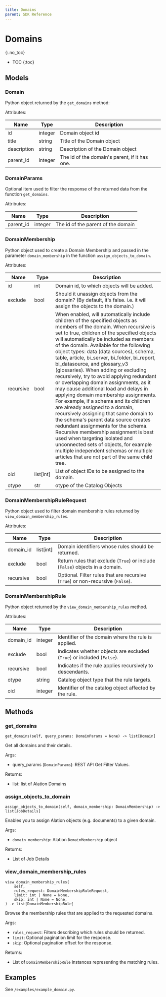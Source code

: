 ```yaml
---
title: Domains
parent: SDK Reference
---
```



# Domains
{:.no_toc}

* TOC
{:toc}

## Models

### Domain

Python object returned by the `get_domains` method:

Attributes:

| Name  | Type    | Description                |
|-------|---------|----------------------------|
| id    | integer | Domain object id           |
| title | string  | Title of the Domain object |
| description | string | Description of the Domain object |
| parent_id | integer | The id of the domain's parent, if it has one. |


### DomainParams

Optional item used to filter the response of the returned data from the function `get_domains`.

Attributes:

| Name      | Type    | Description                |
|-----------|---------|----------------------------|
| parent_id | integer | The id of the parent of the domain           |

### DomainMembership

Python object used to create a Domain Membership and passed in the parameter `domain_membership` in the function `assign_objects_to_domain`.

Attributes:

| Name          | Type      | Description  |
|---------------|-----------|--------------|
| id            | int       | Domain id, to which objects will be added. |
| exclude       | bool      | Should it unassign objects from the domain? (By default, it's false. i.e. it will assign the objects to the domain.) |
| recursive     | bool      | When enabled, will automatically include children of the specified objects as members of the domain. When recursive is set to true, children of the specified objects will automatically be included as members of the domain. Available for the following object types: data (data sources), schema, table, article, bi_server, bi_folder, bi_report, bi_datasource, and glossary_v3 (glossaries). When adding or excluding recursively, try to avoid applying redundant or overlapping domain assignments, as it may cause additional load and delays in applying domain membership assignments. For example, if a schema and its children are already assigned to a domain, recursively assigning that same domain to the schema's parent data source creates redundant assignments for the schema. Recursive membership assignment is best used when targeting isolated and unconnected sets of objects, for example multiple independent schemas or multiple articles that are not part of the same child tree.    |
| oid | list[int] | List of object IDs to be assigned to the domain. |
| otype | str | otype of the Catalog Objects |

### DomainMembershipRuleRequest

Python object used to filter domain membership rules returned by `view_domain_membership_rules`.

Attributes:

| Name | Type | Description |
|------|------|-------------|
| domain_id | list[int] | Domain identifiers whose rules should be returned. |
| exclude | bool | Return rules that exclude (`True`) or include (`False`) objects in a domain. |
| recursive | bool | Optional. Filter rules that are recursive (`True`) or non-recursive (`False`). |

### DomainMembershipRule

Python object returned by the `view_domain_membership_rules` method.

Attributes:

| Name | Type | Description |
|------|------|-------------|
| domain_id | integer | Identifier of the domain where the rule is applied. |
| exclude | bool | Indicates whether objects are excluded (`True`) or included (`False`). |
| recursive | bool | Indicates if the rule applies recursively to descendants. |
| otype | string | Catalog object type that the rule targets. |
| oid | integer | Identifier of the catalog object affected by the rule. |

## Methods

### get_domains

```
get_domains(self, query_params: DomainParams = None) -> list[Domain]
```

Get all domains and their details.

Args:
* query_params (`DomainParams`): REST API Get Filter Values.

Returns:
* list: list of Alation Domains

### assign_objects_to_domain

```
assign_objects_to_domain(self, domain_membership: DomainMembership) -> list[JobDetails]
```

Enables you to assign Alation objects (e.g. documents) to a given domain.

Args:
- `domain_membership`: Alation `DomainMembership` object

Returns:
- List of Job Details

### view_domain_membership_rules

```
view_domain_membership_rules(
    self,
    rules_request: DomainMembershipRuleRequest,
    limit: int | None = None,
    skip: int | None = None,
) -> list[DomainMembershipRule]
```

Browse the membership rules that are applied to the requested domains.

Args:
- `rules_request`: Filters describing which rules should be returned.
- `limit`: Optional pagination limit for the response.
- `skip`: Optional pagination offset for the response.

Returns:
- List of `DomainMembershipRule` instances representing the matching rules.

## Examples

See `/examples/example_domain.py`.